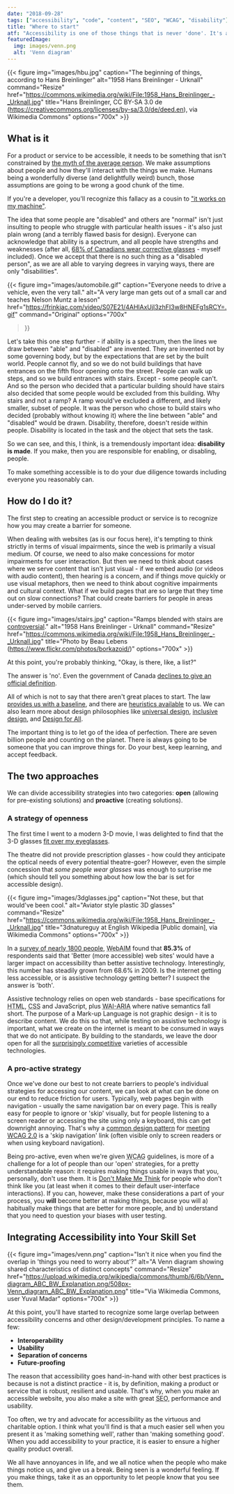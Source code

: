 ```yaml
---
date: "2018-09-28"
tags: ["accessibility", "code", "content", "SEO", "WCAG", "disability"]
title: "Where to start"
atf: "Accessibility is one of those things that is never 'done'. It's a principle. If accessibility (digital or otherwise) is something you want to know more about, let's take a moment to look at where to start."
featuredImage:
  img: images/venn.png
  alt: 'Venn diagram'
---
```


{{< figure
img="images/hbu.jpg" 
caption="The beginning of things, according to Hans Breinlinger"
alt="1958 Hans Breinlinger - Urknall" 
command="Resize" 
href="https://commons.wikimedia.org/wiki/File:1958_Hans_Breinlinger_-_Urknall.jpg"
title="Hans Breinlinger, CC BY-SA 3.0 de (https://creativecommons.org/licenses/by-sa/3.0/de/deed.en), via Wikimedia Commons"
options="700x" >}}

## What is it

For a product or service to be accessible, it needs to be something that isn't constrained by <a href="https://99percentinvisible.org/episode/on-average/" target="_blank" rel="noopener noreferrer">the myth of the average person</a>. We make assumptions about people and how they'll interact with the things we make. Humans being a wonderfully diverse (and delightfully weird) bunch, those assumptions are going to be wrong a good chunk of the time. 

If you're a developer, you'll recognize this fallacy as a cousin to <a class="blue" target="_blank" rel="noopener noreferrer" href='https://hackernoon.com/it-works-on-my-machine-f7a1e3d90c63'>"it works on my machine"</a>.

The idea that some people are "disabled" and others are "normal" isn't just insulting to people who struggle with particular health issues - it's also just plain wrong (and a terribly flawed basis for design). Everyone can acknowledge that ability is a spectrum, and all people have strengths and weaknesses (after all, <a class="green" target="_blank" rel="noopener noreferrer" href="https://eyecarebusiness.ca/embracing-the-future-of-our-industry/">68% of Canadians wear corrective glasses</a> - myself included). Once we accept that there is no such thing as a "disabled person", as we are all able to varying degrees in varying ways, there are only "disabilities".

{{< figure
img="images/automobile.gif" 
caption="Everyone needs to drive a vehicle, even the very tall."
alt="A very large man gets out of a small car and teaches Nelson Muntz a lesson" 
href="https://frinkiac.com/video/S07E21/4AHlAxUjI3zhFI3w8HNEFg1sRCY=.gif"
command="Original"
options="700x"
 >}}

Let's take this one step further - if ability is a spectrum, then the lines we draw between "able" and "disabled" are invented. They are invented not by some governing body, but by the expectations that are set by the built world. People cannot fly, and so we do not build buildings that have entrances on the fifth floor opening onto the street. People can walk up steps, and so we build entrances with stairs. Except - some people can't. And so the person who decided that a particular building should have stairs also decided that some people would be excluded from this building. Why stairs and not a ramp? A ramp would've excluded a different, and likely smaller, subset of people. It was the person who chose to build stairs who decided (probably without knowing it) where the line between "able" and "disabled" would be drawn. Disability, therefore, doesn't reside within people. Disability is located in the task and the object that sets the task. 

So we can see, and this, I think, is a tremendously important idea: <strong>disability is made</strong>. If you make, then you are responsible for enabling, or disabling, people.

To make something accessible is to do your due diligence towards including everyone you reasonably can.


## How do I do it?

The first step to creating an accessible product or service is to recognize how you may create a barrier for someone. 

When dealing with websites (as is our focus here), it's tempting to think strictly in terms of visual impairments, since the web is primarily a visual medium. Of course, we need to also make concessions for motor impairments for user interaction. But then we need to think about cases where we serve content that isn't just visual - if we embed audio (or videos with audio content), then hearing is a concern, and if things move quickly or use visual metaphors, then we need to think about cognitive impairments and cultural context. What if we build pages that are so large that they time out on slow connections? That could create barriers for people in areas under-served by mobile carriers. 

{{< figure
img="images/stairs.jpg" 
caption="Ramps blended with stairs are [controversial](https://incl.ca/the-problems-with-ramps-blended-into-stairs/)."
alt="1958 Hans Breinlinger - Urknall" 
command="Resize" 
href="https://commons.wikimedia.org/wiki/File:1958_Hans_Breinlinger_-_Urknall.jpg"
title="Photo by Beau Lebens (https://www.flickr.com/photos/borkazoid/)"
options="700x" >}}

At this point, you're probably thinking, "Okay, is there, like, a list?"

The answer is 'no'. Even the government of Canada <a class="pink" target="_blank" rel="noopener noreferrer" href="https://www.canada.ca/content/dam/esdc-edsc/migration/documents/eng/disability/arc/reference_guide.pdf">declines to give an official definition</a>.


All of which is not to say that there aren't great places to start. The law <a href="https://www.w3.org/WAI/policies/" target="_blank" rel="noopener noreferrer" class="blue"> provides us with a baseline</a>, and there are <a href="https://www.w3.org/2001/05/hfweb/heuristics.htm" target="_blank" rel="noopener noreferrer" class="gold">heuristics available</a> to us. We can also learn more about design philosophies like <a href="https://projects.ncsu.edu/ncsu/design/cud/about_ud/udprinciplestext.htm">universal design</a>, <a href="https://idrc.ocadu.ca/">inclusive design</a>, and <a class="pink" href="http://designforall.org/design.php">Design for All</a>.

The important thing is to let go of the idea of perfection. There are seven billion people and counting on the planet. There is always going to be someone that you can improve things for. Do your best, keep learning, and accept feedback.  

## The two approaches

We can divide accessibility strategies into two categories: <strong>open</strong> (allowing for pre-existing solutions) and <strong>proactive</strong> (creating solutions).

### A strategy of openness

The first time I went to a modern 3-D movie, I was delighted to find that the 3-D glasses <a href="https://www.reddit.com/r/AMCsAList/comments/a7zwhe/reald_3d_glasses_on_top_of_regular_glasses/?sort=confidence" target="_blank" rel="noopener noreferrer" class="green">fit over my eyeglasses</a>.

The theatre did not provide prescription glasses - how could they anticipate the optical needs of every potential theatre-goer? However, even the simple concession that <em>some people wear glasses</em> was enough to surprise me (which should tell you something about how low the bar is set for accessible design).

{{< figure
img="images/3dglasses.jpg" 
caption="Not these, but that would've been cool."
alt="Aviator style plastic 3D glasses" 
command="Resize" 
href="https://commons.wikimedia.org/wiki/File:1958_Hans_Breinlinger_-_Urknall.jpg"
title="3dnatureguy at English Wikipedia [Public domain], via Wikimedia Commons"
options="700x" >}}

In a <a href="https://webaim.org/projects/screenreadersurvey7/#impacts" target="_blank" rel="noopener noreferrer" class="blue">survey of nearly 1800 people</a>, <abbr title="Web Accessibility in Motion">WebAIM</abbr> found that <strong>85.3%</strong> of respondents said that 'Better (more accessible) web sites' would have a larger impact on accessibility than better assistive technology. Interestingly, this number has steadily grown from 68.6% in 2009. Is the internet getting less accessible, or is assistive technology getting better? I suspect the answer is 'both'.

Assistive technology relies on open web standards - base specifications for <abbr title="Hypertext Mark-up Language">HTML</abbr>, <abbr title="Cascading Style Sheets">CSS</abbr> and JavaScript, plus <abbr title="Web Accessibility Initiative – Accessible Rich Internet Applications">WAI-ARIA</abbr> where native semantics fall short. The purpose of a Mark-up Language is not graphic design - it is to describe content. We do this so that, while testing on assistive technology is important, what we create on the internet is meant to be consumed in ways that we do not anticipate. By building to the standards, we leave the door open for all the <a target="_blank" rel="noopener noreferrer" class="pink" href="https://webaim.org/blog/resurgence-of-zoomtext-and-window-eyes/">surprisingly competitive</a> varieties of accessible technologies.

### A pro-active strategy

Once we've done our best to not create barriers to people's individual strategies for accessing our content, we can look at what can be done on our end to reduce friction for users. Typically, web pages begin with navigation - usually the same navigation bar on every page. This is really easy for people to ignore or 'skip' visually, but for people listening to a screen reader or accessing the site using only a keyboard, this can get downright annoying. That's why a <a target="_blank" rel="noopener noreferrer" href="https://a11yproject.com/posts/skip-nav-links/">common design pattern</a> for <a target="_blank" rel="noopener noreferrer" class="green" href="https://www.w3.org/TR/2008/REC-WCAG20-20081211/#navigation-mechanisms-skip">meeting WCAG 2.0</a> is a 'skip navigation' link (often visible only to screen readers or when using keyboard navigation).

Being pro-active, even when we're given <abbr title="Web Consortium Accessibility Guidelines">WCAG</abbr> guidelines, is more of a challenge for a lot of people than our 'open' strategies, for a pretty understandable reason: it requires making things usable in ways that you, personally, don't use them. It is <a target="_blank" rel="noopener noreferrer" class="blue" href="http://sensible.com/dmmt.html">Don't Make Me Think</a> for people who don't think like you (at least when it comes to their default user-interface interactions). If you can, however, make these considerations a part of your process, you <strong>will</strong> become better at making things, because you will a) habitually make things that are better for more people, and b) understand that you need to question your biases with user testing.

## Integrating Accessibility into Your Skill Set

{{< figure
img="images/venn.png" 
caption="Isn't it nice when you find the overlap in 'things you need to worry about'?"
alt="A Venn diagram showing shared characteristics of distinct concepts" 
command="Resize" 
href="https://upload.wikimedia.org/wikipedia/commons/thumb/6/6b/Venn_diagram_ABC_BW_Explanation.png/508px-Venn_diagram_ABC_BW_Explanation.png"
title="Via Wikimedia Commons, user Yuval Madar"
options="700x" >}}

At this point, you'll have started to recognize some large overlap between accessibility concerns and other design/development principles. To name a few:

- <strong>Interoperability</strong>
- <strong>Usability</strong>
- <strong>Separation of concerns</strong>
- <strong>Future-proofing</strong>

The reason that accessibility goes hand-in-hand with other best practices is because is not a distinct practice - it is, by definition, making a product or service that is robust, resilient and usable. That's why, when you make an accessible website, you also make a site with great <abbr title="Search Engine Optimization">SEO</abbr>, performance and usability.

Too often, we try and advocate for accessibility as the virtuous and charitable option. I think what you'll find is that a much easier sell when you present it as 'making something well', rather than 'making something good'. When you add accessibility to your practice, it is easier to ensure a higher quality product overall. 

We all have annoyances in life, and we all notice when the people who make things notice us, and give us a break. Being seen is a wonderful feeling. If you make things, take it as an opportunity to let people know that you see them.

